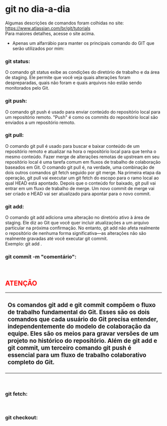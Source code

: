 # git no dia-a-dia

Algumas descrições de comandos foram colhidas no site: https://www.atlassian.com/br/git/tutorials<br>
Para maiores detalhes, acesse o site acima.<br>

- Apenas um alfarrábio para manter os principais comando do GIT que serão utilizados por mim:

<h3>git status:</h3> O comando git status exibe as condições do diretório de trabalho e da área de staging. Ele permite que você veja quais alterações foram despreparadas, quais não foram e quais arquivos não estão sendo monitorados pelo Git.
<br>
<h3>git push:</h3> 
O comando git push é usado para enviar conteúdo do repositório local para um repositório remoto. "Push" é como os commits do repositório local são enviados a um repositório remoto.

<br>
<h3>git pull:</h3> 
O comando git pull é usado para buscar e baixar conteúdo de um repositório remoto e atualizar na hora o repositório local para que tenha o mesmo conteúdo. Fazer merge de alterações remotas de upstream em seu repositório local é uma tarefa comum em fluxos de trabalho de colaboração baseados em Git. O comando git pull é, na verdade, uma combinação de dois outros comandos git fetch seguido por git merge. Na primeira etapa da operação, git pull vai executar um git fetch do escopo para o ramo local ao qual HEAD está apontado. Depois que o conteúdo for baixado, git pull vai entrar em um fluxo de trabalho de merge. Um novo commit de merge vai ser criado e HEAD vai ser atualizado para apontar para o novo commit.
<br>
<h3>git add:</h3>
O comando git add adiciona uma alteração no diretório ativo à área de staging. Ele diz ao Git que você quer incluir atualizações a um arquivo particular na próxima confirmação. No entanto, git add não afeta realmente o repositório de nenhuma forma significativa—as alterações não são realmente gravadas até você executar git commit.
<br>
Exemplo: git add .
<br>
<h3>git commit -m "comentário":</h3>
<br>

<h2><font color="#FF0000">ATENÇÃO</font></h2>
<table>
  <tr>
    <td><h3>Os comandos git add e git commit compõem o fluxo de trabalho fundamental do Git. Esses são os dois comandos que cada usuário do Git precisa entender, independentemente do     modelo de colaboração da equipe. Eles são os meios para gravar versões de um projeto no histórico do repositório. Além de git add e git commit, um terceiro comando git push é essencial para um fluxo de trabalho colaborativo completo do Git. </h3>
      </td>
  </tr> 
</table>  
<br>
<h3>git fetch:</h3>
<br>
<h3>git checkout:</h3>
